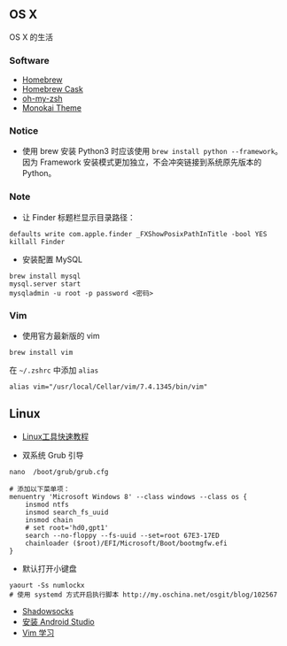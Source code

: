 ## OS X
OS X 的生活

### Software
- [Homebrew](http://brew.sh)
- [Homebrew Cask](http://caskroom.io)
- [oh-my-zsh](https://github.com/robbyrussell/oh-my-zsh)
- [Monokai Theme](https://github.com/stephenway/monokai.terminal)


### Notice
- 使用 brew 安装 Python3 时应该使用 `brew install python --framework`。因为 Framework 安装模式更加独立，不会冲突链接到系统原先版本的 Python。


### Note
- 让 Finder 标题栏显示目录路径：
```
defaults write com.apple.finder _FXShowPosixPathInTitle -bool YES 
killall Finder
```

- 安装配置 MySQL
```
brew install mysql
mysql.server start
mysqladmin -u root -p password <密码>
```


### Vim
- 使用官方最新版的 vim
```
brew install vim
```
在 `~/.zshrc` 中添加 `alias`
```
alias vim="/usr/local/Cellar/vim/7.4.1345/bin/vim"
```


## Linux

- [Linux工具快速教程](http://linuxtools-rst.readthedocs.org/zh_CN/latest/index.html)

- 双系统 Grub 引导
```
nano  /boot/grub/grub.cfg

# 添加以下菜单项：
menuentry 'Microsoft Windows 8' --class windows --class os {
	insmod ntfs
	insmod search_fs_uuid
	insmod chain
	# set root='hd0,gpt1'
	search --no-floppy --fs-uuid --set=root 67E3-17ED
	chainloader ($root)/EFI/Microsoft/Boot/bootmgfw.efi
}
```


- 默认打开小键盘   
```
yaourt -Ss numlockx
# 使用 systemd 方式开启执行脚本 http://my.oschina.net/osgit/blog/102567
```


- [Shadowsocks](https://lc4t.me/arch-ss/)
- [安装 Android Studio](http://alwayswithme.github.io/jekyll/update/2015/08/12/setup-android-in-archlinux.html)
- [Vim 学习](http://ju.outofmemory.cn/entry/79671)